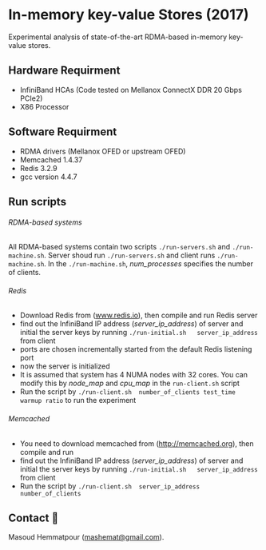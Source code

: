 # In-memory key-value Stores  (2017)
Experimental analysis of state-of-the-art RDMA-based in-memory key-value stores. 
## Hardware Requirment
- InfiniBand HCAs (Code tested on Mellanox ConnectX DDR 20 Gbps PCIe2)
- X86 Processor
##  Software Requirment
- RDMA drivers (Mellanox OFED or upstream OFED)
- Memcached 1.4.37
- Redis 3.2.9
- gcc version 4.4.7
##  Run scripts
###### RDMA-based systems
All RDMA-based systems contain two scripts `./run-servers.sh` and `./run-machine.sh`. Server shoud run 
`./run-servers.sh` and client runs `./run-machine.sh`. In the `./run-machine.sh`, *num_processes* specifies the number of clients.
###### Redis
- Download Redis from (www.redis.io), then compile and run Redis server 
- find out the InfiniBand IP address (*server_ip_address*) of server and initial the server keys by running  `./run-initial.sh   server_ip_address` from client
- ports are chosen incrementally started from the default Redis listening port
- now the server is initialized 
- It is assumed that system has 4 NUMA nodes with 32 cores. You can modify this by *node_map* and *cpu_map* in the `run-client.sh` script
- Run the script by `./run-client.sh  number_of_clients test_time warmup ratio` to run the experiment 
###### Memcached
- You need to download memcached from (http://memcached.org), then compile and run   
- find out the InfiniBand IP address (*server_ip_address*) of server and initial the server keys by running  `./run-initial.sh   server_ip_address` from client
- Run the script by `./run-client.sh  server_ip_address number_of_clients`
## Contact :e-mail:
Masoud Hemmatpour (mashemat@gmail.com).

